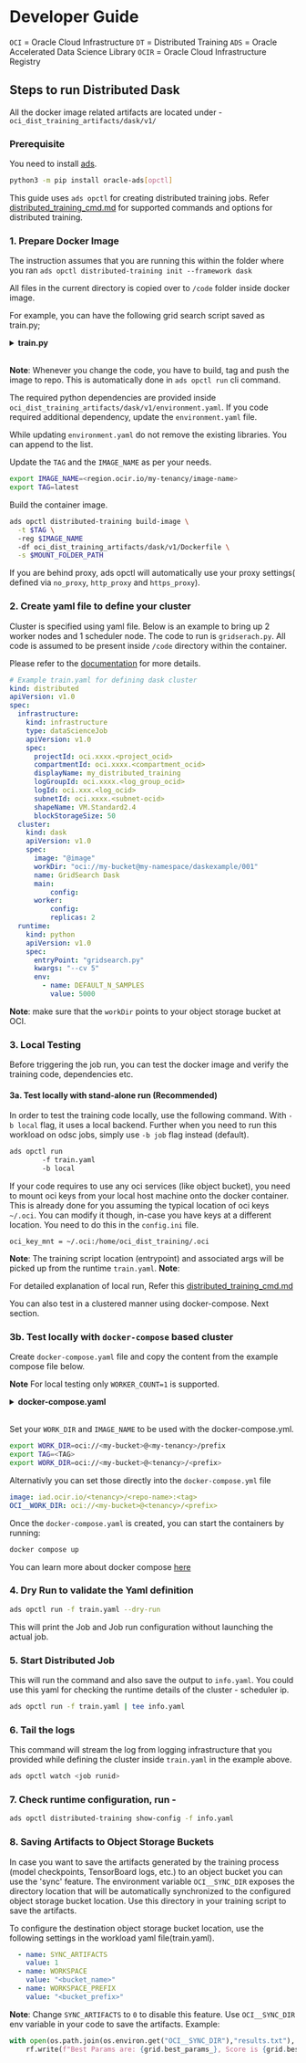 # Developer Guide

`OCI` = Oracle Cloud Infrastructure
`DT` = Distributed Training
`ADS` = Oracle Accelerated Data Science Library
`OCIR` = Oracle Cloud Infrastructure Registry

## Steps to run Distributed Dask

All the docker image related artifacts are located under - `oci_dist_training_artifacts/dask/v1/`

### Prerequisite

You need to install [ads](https://docs.oracle.com/en-us/iaas/tools/ads-sdk/latest/index.html#).

```bash
python3 -m pip install oracle-ads[opctl]
```

This guide uses ```ads opctl``` for creating distributed training jobs. Refer [distributed_training_cmd.md](distributed_training_cmd.md) for supported commands and options for distributed training.

### 1. Prepare Docker Image

The instruction assumes that you are running this within the folder where you ran `ads opctl distributed-training init --framework dask`

All files in the current directory is copied over to `/code` folder inside docker image.

For example, you can have the following grid search script saved as train.py;

<details>
<summary><b>train.py</b></summary>

```python
from dask.distributed import Client
from sklearn.datasets import make_classification
from sklearn.svm import SVC
from sklearn.model_selection import GridSearchCV

import pandas as pd
import joblib
import os
import argparse

default_n_samples = int(os.getenv("DEFAULT_N_SAMPLES", "1000"))

parser = argparse.ArgumentParser()
parser.add_argument("--n_samples", default=default_n_samples, type=int, help="size of dataset")
parser.add_argument("--cv", default=3, type=int, help="number of cross validations")
args, unknownargs = parser.parse_known_args()

# Using environment variable to fetch the SCHEDULER_IP is important

client = Client(f"{os.environ['SCHEDULER_IP']}:{os.environ.get('SCHEDULER_PORT','8786')}")

X, y = make_classification(n_samples=args.n_samples, random_state=42)

with joblib.parallel_backend("dask"):
    GridSearchCV(
        SVC(gamma="auto", random_state=0, probability=True),
        param_grid={
            "C": [0.001, 0.01, 0.1, 0.5, 1.0, 2.0, 5.0, 10.0],
            "kernel": ["rbf", "poly", "sigmoid"],
            "shrinking": [True, False],
        },
        return_train_score=False,
        cv=args.cv,
        n_jobs=-1,
    ).fit(X, y)

```

</details>
&nbsp;

**Note**: Whenever you change the code, you have to build, tag and push the image to repo. This is automatically done in ```ads opctl run``` cli command.

The required python dependencies are provided inside `oci_dist_training_artifacts/dask/v1/environment.yaml`.  If you code required additional dependency, update the `environment.yaml` file.

While updating `environment.yaml` do not remove the existing libraries. You can append to the list.

Update the `TAG` and the `IMAGE_NAME` as per your needs.

```bash
export IMAGE_NAME=<region.ocir.io/my-tenancy/image-name>
export TAG=latest
```

Build the container image.

```bash
ads opctl distributed-training build-image \
  -t $TAG \ 
  -reg $IMAGE_NAME
  -df oci_dist_training_artifacts/dask/v1/Dockerfile \
  -s $MOUNT_FOLDER_PATH
```

If you are behind proxy, ads opctl will automatically use your proxy settings( defined via ```no_proxy```, ```http_proxy``` and ```https_proxy```).

### 2. Create yaml file to define your cluster

Cluster is specified using yaml file. Below is an example to bring up 2 worker nodes and 1 scheduler node. The code to run is `gridserach.py`. All code is assumed to be present inside `/code` directory within the container.

Please refer to the [documentation](http://10.209.39.50:8000/user_guide/model_training/distributed_training/dask/creating.html) for more details.

```yaml
# Example train.yaml for defining dask cluster
kind: distributed
apiVersion: v1.0
spec:
  infrastructure:
    kind: infrastructure
    type: dataScienceJob
    apiVersion: v1.0
    spec:
      projectId: oci.xxxx.<project_ocid>
      compartmentId: oci.xxxx.<compartment_ocid>
      displayName: my_distributed_training
      logGroupId: oci.xxxx.<log_group_ocid>
      logId: oci.xxx.<log_ocid>
      subnetId: oci.xxxx.<subnet-ocid>
      shapeName: VM.Standard2.4
      blockStorageSize: 50
  cluster:
    kind: dask
    apiVersion: v1.0
    spec:
      image: "@image"
      workDir: "oci://my-bucket@my-namespace/daskexample/001"
      name: GridSearch Dask
      main:
          config:
      worker:
          config:
          replicas: 2
  runtime:
    kind: python
    apiVersion: v1.0
    spec:
      entryPoint: "gridsearch.py"
      kwargs: "--cv 5"
      env:
        - name: DEFAULT_N_SAMPLES
          value: 5000
```

**Note**: make sure that the `workDir` points to your object storage bucket at OCI.

### 3. Local Testing

Before triggering the job run, you can test the docker image and verify the training code, dependencies etc.

#### 3a. Test locally with stand-alone run (Recommended)

In order to test the training code locally, use the following command. With ```-b local``` flag, it uses a local backend. Further when you need to run this workload on odsc jobs, simply use ```-b job```
flag instead (default).

```bash
ads opctl run
        -f train.yaml
        -b local
```

If your code requires to use any oci services (like object bucket), you need to mount oci keys from your local host machine onto the docker container. This is already done for you assuming the typical location of oci keys ```~/.oci```. You can modify it though, in-case you have keys at a different location. You need to do this in the ```config.ini``` file.

```init
oci_key_mnt = ~/.oci:/home/oci_dist_training/.oci
```

**Note**: The training script location (entrypoint) and associated args will be picked up from the runtime ```train.yaml```.
**Note**:

For detailed explanation of local run, Refer this [distributed_training_cmd.md](distributed_training_cmd.md)

You can also test in a clustered manner using docker-compose. Next section.

### 3b. Test locally with `docker-compose` based cluster

Create `docker-compose.yaml` file and copy the content from the example compose file below.

**Note** For local testing only `WORKER_COUNT=1` is supported.

<details>
<summary><b>docker-compose.yaml</b></summary>

```yaml
# docker-compose.yaml for distributed dask testing

# The cleanup step will delete all the files in the WORK_DIR left over from the previous run

version: "0.1"
services:
  cleanup:
      image: $IMAGE_NAME:$TAG
      network_mode: host
      entrypoint: /etc/datascience/cleanup.sh
      volumes:
          - ~/.oci:/home/datascience/.oci
      environment:
          OCI_IAM_TYPE: api_key
          OCI_CONFIG_PROFILE: DEFAULT
          OCI__WORK_DIR: $WORK_DIR
  scheduler:
      image: $IMAGE_NAME:$TAG
      network_mode: host
      depends_on:
          - cleanup
      volumes:
          - ~/.oci:/home/datascience/.oci
      environment:
          OCI__MODE: MAIN
          OCI__START_ARGS: --port 8786
          OCI__CLUSTER_TYPE: DASK
          OCI__ENTRY_SCRIPT: gridsearch.py
          OCI__ENTRY_SCRIPT_KWARGS: "--cv 5"
          DEFAULT_N_SAMPLES: 100
          OCI__WORK_DIR: $WORK_DIR
          OCI_IAM_TYPE: api_key
          OCI_CONFIG_PROFILE: DEFAULT
          OCI__EPHEMERAL: 1
          OCI__WORKER_COUNT: 1

  worker-0:
      image: $IMAGE_NAME:$TAG
      network_mode: host
      depends_on:
          - cleanup
      volumes:
          - ~/.oci:/home/datascience/.oci
      environment:
          OCI__MODE: WORKER
          OCI__CLUSTER_TYPE: DASK
          OCI__ENTRY_SCRIPT: gridsearch.py
          OCI__ENTRY_SCRIPT_ARGS: 50
          NAMED_OCI__ENTRY_SCRIPT_ARGS: "--cv 5"
          DEFAULT_N_SAMPLES: 100
          OCI__WORK_DIR: $WORK_DIR
          OCI__START_ARGS: --worker-port 8700:8800 --nanny-port 3000:3100 --death-timeout 10 --nworkers 1 --nthreads 1 --death-timeout 60
          OCI_IAM_TYPE: api_key
          OCI_CONFIG_PROFILE: DEFAULT
          OCI__EPHEMERAL: 1
          OCI__WORKER_COUNT: 1

```

</details>
&nbsp;

Set your `WORK_DIR` and `IMAGE_NAME` to be used with the docker-compose.yml.

```bash
export WORK_DIR=oci://<my-bucket>@<my-tenancy>/prefix
export TAG=<TAG>
export WORK_DIR=oci://<my-bucket>@<tenancy>/<prefix>
```

Alternativly you can set those directly into the `docker-compose.yml` file

```yaml
image: iad.ocir.io/<tenancy>/<repo-name>:<tag>
OCI__WORK_DIR: oci://<my-bucket>@<tenancy>/<prefix>
```

Once the `docker-compose.yaml` is created, you can start the containers by running:

```bash
docker compose up
```

You can learn more about docker compose [here](https://docs.docker.com/compose/)

### 4. Dry Run to validate the Yaml definition

```bash
ads opctl run -f train.yaml --dry-run
```

This will print the Job and Job run configuration without launching the actual job.

### 5. Start Distributed Job

This will run the command and also save the output to `info.yaml`. You could use this yaml for checking the runtime details of the cluster - scheduler ip.

```bash
ads opctl run -f train.yaml | tee info.yaml
```

### 6. Tail the logs

This command will stream the log from logging infrastructure that you provided while defining the cluster inside `train.yaml` in the example above.

```bash
ads opctl watch <job runid>
```

### 7. Check runtime configuration, run -

```bash
ads opctl distributed-training show-config -f info.yaml
```

### 8. Saving Artifacts to Object Storage Buckets

In case you want to save the artifacts generated by the training process (model checkpoints, TensorBoard logs, etc.) to an object bucket
you can use the 'sync' feature. The environment variable ``OCI__SYNC_DIR`` exposes the directory location that will be automatically synchronized
to the configured object storage bucket location. Use this directory in your training script to save the artifacts.

To configure the destination object storage bucket location, use the following settings in the workload yaml file(train.yaml).

```yaml
  - name: SYNC_ARTIFACTS
    value: 1
  - name: WORKSPACE
    value: "<bucket_name>"
  - name: WORKSPACE_PREFIX
    value: "<bucket_prefix>"
```

**Note**: Change ``SYNC_ARTIFACTS`` to ``0`` to disable this feature.
Use ``OCI__SYNC_DIR`` env variable in your code to save the artifacts. Example:

```python
with open(os.path.join(os.environ.get("OCI__SYNC_DIR"),"results.txt"), "w") as rf:
    rf.write(f"Best Params are: {grid.best_params_}, Score is {grid.best_score_}")
```
